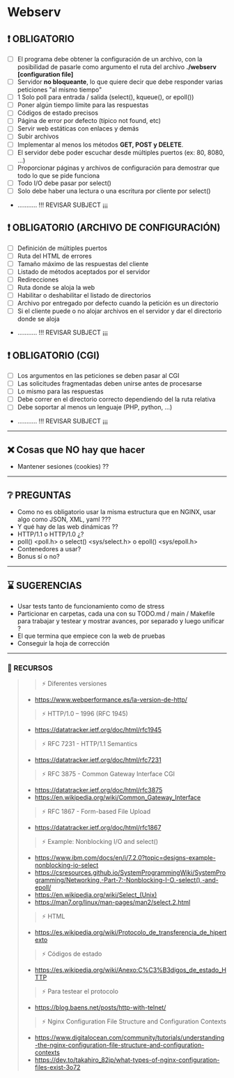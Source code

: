 # Webserv

## ❗ OBLIGATORIO
- [ ] El programa debe obtener la configuración de un archivo, con la posibilidad de pasarle como argumento el ruta del archivo **./webserv [configuration file]**
- [ ] Servidor **no bloqueante**, lo que quiere decir que debe responder varias peticiones "al mismo tiempo"
- [ ] 1 Solo poll para entrada / salida (select(), kqueue(), or epoll())
- [ ] Poner algún tiempo límite para las respuestas
- [ ] Códigos de estado precisos
- [ ] Página de error por defecto (típico not found, etc)
- [ ] Servir web estáticas con enlaces y demás
- [ ] Subir archivos
- [ ] Implementar al menos los métodos **GET, POST y DELETE**.
- [ ] El servidor debe poder escuchar desde múltiples puertos (ex: 80, 8080, ...)
- [ ] Proporcionar páginas y archivos de configuración para demostrar que todo lo que se pide funciona
- [ ] Todo I/O debe pasar por select()
- [ ] Solo debe haber una lectura o una escritura por cliente por select()
- ........... !!! REVISAR SUBJECT ¡¡¡


## ❗ OBLIGATORIO (ARCHIVO DE CONFIGURACIÓN)
- [ ] Definición de múltiples puertos
- [ ] Ruta del HTML de errores
- [ ] Tamaño máximo de las respuestas del cliente
- [ ] Listado de métodos aceptados por el servidor
- [ ] Redirecciones
- [ ] Ruta donde se aloja la web
- [ ] Habilitar o deshabilitar el listado de directorios
- [ ] Archivo por entregado por defecto cuando la petición es un directorio
- [ ] Si el cliente puede o no alojar archivos en el servidor y dar el directorio donde se aloja
- ........... !!! REVISAR SUBJECT ¡¡¡


## ❗ OBLIGATORIO (CGI)
- [ ] Los argumentos en las peticiones se deben pasar al CGI
- [ ] Las solicitudes fragmentadas deben unirse antes de procesarse
- [ ] Lo mismo para las respuestas
- [ ] Debe correr en el directorio correcto dependiendo del la ruta relativa
- [ ] Debe soportar al menos un lenguaje (PHP, python, ...)
- ........... !!! REVISAR SUBJECT ¡¡¡

---

## ❌ Cosas que NO hay que hacer
- Mantener sesiones (cookies) ??

---

## ❔ PREGUNTAS
- Como no es obligatorio usar la misma estructura que en NGINX, usar algo como JSON, XML, yaml ???
- Y qué hay de las web dinámicas ??
- HTTP/1.1 o HTTP/1.0 ¿?
- poll() <poll.h> o select() <sys/select.h> o epoll() <sys/epoll.h>
- Contenedores a usar?
- Bonus sí o no?

---

## ⌛ SUGERENCIAS
- Usar tests tanto de funcionamiento como de stress
- Particionar en carpetas, cada una con su TODO.md / main / Makefile para trabajar y testear
	y mostrar avances, por separado y luego unificar ?
- El que termina que empiece con la web de pruebas
- Conseguir la hoja de corrección

---

### 📑 RECURSOS
>> ⚡ Diferentes versiones
> - https://www.webperformance.es/la-version-de-http/
>> ⚡ HTTP/1.0 – 1996 (RFC 1945)
> - https://datatracker.ietf.org/doc/html/rfc1945
>> ⚡ RFC 7231 - HTTP/1.1 Semantics
> - https://datatracker.ietf.org/doc/html/rfc7231
>> ⚡ RFC 3875 - Common Gateway Interface CGI
> - https://datatracker.ietf.org/doc/html/rfc3875
> - https://en.wikipedia.org/wiki/Common_Gateway_Interface
>> ⚡ RFC 1867 - Form-based File Upload
> - https://datatracker.ietf.org/doc/html/rfc1867
>> ⚡ Example: Nonblocking I/O and select()
> - https://www.ibm.com/docs/en/i/7.2.0?topic=designs-example-nonblocking-io-select
> - https://csresources.github.io/SystemProgrammingWiki/SystemProgramming/Networking,-Part-7:-Nonblocking-I-O,-select(),-and-epoll/
> - https://en.wikipedia.org/wiki/Select_(Unix)
> - https://man7.org/linux/man-pages/man2/select.2.html
>> ⚡ HTML
> - https://es.wikipedia.org/wiki/Protocolo_de_transferencia_de_hipertexto
>> ⚡ Códigos de estado
> - https://es.wikipedia.org/wiki/Anexo:C%C3%B3digos_de_estado_HTTP
>> ⚡ Para testear el protocolo
> - https://blog.baens.net/posts/http-with-telnet/
>> ⚡ Nginx Configuration File Structure and Configuration Contexts
> - https://www.digitalocean.com/community/tutorials/understanding-the-nginx-configuration-file-structure-and-configuration-contexts
> - https://dev.to/takahiro_82jp/what-types-of-nginx-configuration-files-exist-3o72